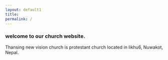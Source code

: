 ```yaml
---
layout: default1
title:
permalink: /
---
```


### welcome to our church website. 

Thansing new vision church is protestant church located in likhu6, Nuwakot, Nepal. 
